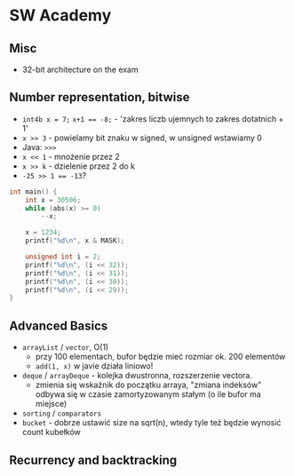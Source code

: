# SW Academy

## Misc

* 32-bit architecture on the exam

## Number representation, bitwise

* `int4b x = 7;` `x+1 == -8;` - 'zakres liczb ujemnych to zakres dotatnich + 1'
* `x >> 3` - powielamy bit znaku w signed, w unsigned wstawiamy 0
* Java: `>>>`
* `x << 1` - mnożenie przez 2
* `x >> k` - dzielenie przez 2 do k
* `-25 >> 1 == -13`?

```c
int main() {
    int x = 30506;
    while (abs(x) >= 0)
        --x;

    x = 1234;
    printf("%d\n", x & MASK);

    unsigned int i = 2;
    printf("%d\n", (i << 32));
    printf("%d\n", (i << 31));
    printf("%d\n", (i << 30));
    printf("%d\n", (i << 29));
}
```

## Advanced Basics

* `arrayList` / `vector`, O(1)
  * przy 100 elementach, bufor będzie mieć rozmiar ok. 200 elementów
  * `add(1, x)` w javie działa liniowo!
* `deque` / `arrayDeque` - kolejka dwustronna, rozszerzenie vectora.
  * zmienia się wskaźnik do początku arraya, "zmiana indeksów" odbywa się
    w czasie zamortyzowanym stałym (o ile bufor ma miejsce)
* `sorting` / `comparators`
* `bucket` - dobrze ustawić size na sqrt(n), wtedy tyle też będzie wynosić count
  kubełków

## Recurrency and backtracking
